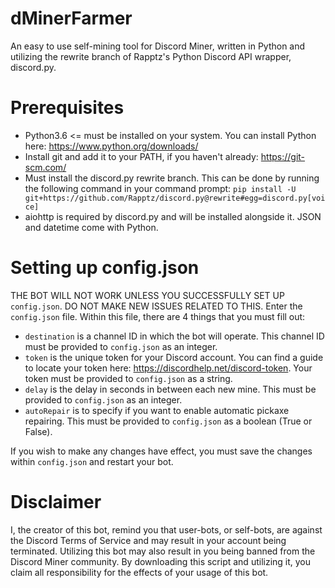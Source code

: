 # dMinerFarmer
An easy to use self-mining tool for Discord Miner, written in Python and utilizing the rewrite branch of Rapptz's Python Discord API wrapper, discord.py.

# Prerequisites
- Python3.6 <= must be installed on your system. You can install Python here: https://www.python.org/downloads/
- Install git and add it to your PATH, if you haven't already: https://git-scm.com/
- Must install the discord.py rewrite branch. This can be done by running the following command in your command prompt:
`pip install -U git+https://github.com/Rapptz/discord.py@rewrite#egg=discord.py[voice]`
- aiohttp is required by discord.py and will be installed alongside it. JSON and datetime come with Python.

# Setting up config.json
THE BOT WILL NOT WORK UNLESS YOU SUCCESSFULLY SET UP `config.json`. DO NOT MAKE NEW ISSUES RELATED TO THIS.
Enter the `config.json` file. Within this file, there are 4 things that you must fill out:
- `destination` is a channel ID in which the bot will operate. This channel ID must be provided to `config.json` as an integer.
- `token` is the unique token for your Discord account. You can find a guide to locate your token here: https://discordhelp.net/discord-token. Your token must be provided to `config.json` as a string.
- `delay` is the delay in seconds in between each new mine. This must be provided to `config.json` as an integer.
- `autoRepair` is to specify if you want to enable automatic pickaxe repairing. This must be provided to `config.json` as a boolean (True or False).

If you wish to make any changes have effect, you must save the changes within `config.json` and restart your bot. 

# Disclaimer
I, the creator of this bot, remind you that user-bots, or self-bots, are against the Discord Terms of Service and may result in your account being terminated. Utilizing this bot may also result in you being banned from the Discord Miner community. By downloading this script and utilizing it, you claim all responsibility for the effects of your usage of this bot.
